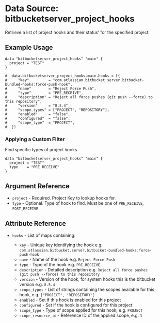 # Data Source: bitbucketserver_project_hooks

Retrieve a list of project hooks and their status' for the specified project.

## Example Usage

```hcl
data "bitbucketserver_project_hooks" "main" {
  project = "TEST"
}

#  data.bitbucketserver_project_hooks.main.hooks = [{
#     "key"         = "com.atlassian.bitbucket.server.bitbucket-bundled-hooks:force-push-hook",
#     "name"        = "Reject Force Push",
#     "type"        = "PRE_RECEIVE",
#     "description" = "Reject all force pushes (git push --force) to this repository",
#     "version"     = "8.5.4",
#     "scope_types" = ["PROJECT", "REPOSITORY"],
#     "enabled"     = "false",
#     "configured"  = "false",
#     "scope_type"  = "PROJECT",
#  }]
```

### Applying a Custom Filter

Find specific types of project hooks.
 
```hcl
data "bitbucketserver_project_hooks" "main" {
  project = "TEST"
  type    = "PRE_RECEIVE"
}
```

## Argument Reference

* `project` - Required. Project Key to lookup hooks for.
* `type` - Optional. Type of hook to find. Must be one of `PRE_RECEIVE`, `POST_RECEIVE`

## Attribute Reference

* `hooks` - List of maps containing:

    * `key` - Unique key identifying the hook e.g. `com.atlassian.bitbucket.server.bitbucket-bundled-hooks:force-push-hook`
    * `name` - Name of the hook e.g. `Reject Force Push`
    * `type` - Type of the hook e.g. `PRE_RECEIVE`
    * `description` - Detailed description e.g. `Reject all force pushes (git push --force) to this repository`
    * `version` - Version of the hook, for system hooks this is the bitbucket version e.g. `8.5.4`
    * `scope_types` - List of strings containing the scopes available for this hook, e.g. `["PROJECT", "REPOSITORY"]`
    * `enabled` - Set if this hook is enabled for this project
    * `configured` - Set if the hook is configured for this project 
    * `scope_type` - Type of scope applied for this hook, e.g. `PROJECT`
    * `scope_resource_id` - Reference ID of the applied scope, e.g. `1`

